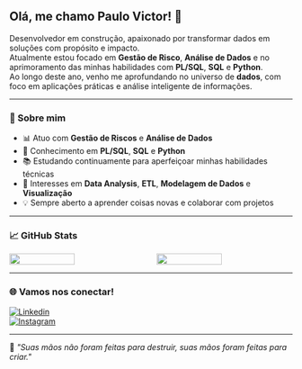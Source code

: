 <!-- Banner ou título -->

## Olá, me chamo Paulo Victor! 🫡

Desenvolvedor em construção, apaixonado por transformar dados em soluções com propósito e impacto.  
Atualmente estou focado em **Gestão de Risco**, **Análise de Dados** e no aprimoramento das minhas habilidades com **PL/SQL**, **SQL** e **Python**.  
Ao longo deste ano, venho me aprofundando no universo de **dados**, com foco em aplicações práticas e análise inteligente de informações.

---

### 🧠 Sobre mim

- 📊 Atuo com **Gestão de Riscos** e **Análise de Dados**
- 🧩 Conhecimento em **PL/SQL**, **SQL** e **Python**
- 📚 Estudando continuamente para aperfeiçoar minhas habilidades técnicas
- 🔎 Interesses em **Data Analysis**, **ETL**, **Modelagem de Dados** e **Visualização**
- 💡 Sempre aberto a aprender coisas novas e colaborar com projetos

---

### 📈 GitHub Stats

<div style="display: flex; justify-content: space-between; flex-wrap: wrap;">
  <img src="https://github-readme-stats.vercel.app/api?username=VictorChavesz&show_icons=true&theme=radical" width="48%" />
  <img src="https://github-readme-stats.vercel.app/api/top-langs/?username=VictorChavesz&layout=compact&theme=radical" width="48%" />
</div>

---

### 🌐 Vamos nos conectar!

[![Linkedin](https://img.shields.io/badge/LinkedIn-0077B5?style=for-the-badge&logo=linkedin&logoColor=white)](https://www.linkedin.com/in/paulo-victor-silva-andrade-chaves-40b2a324a/)  
[![Instagram](https://img.shields.io/badge/Instagram-E4405F?style=for-the-badge&logo=instagram&logoColor=white)](https://instagram.com/paulo_victor.s.a)

---

🧩 *"Suas mãos não foram feitas para destruir, suas mãos foram feitas para criar."*

